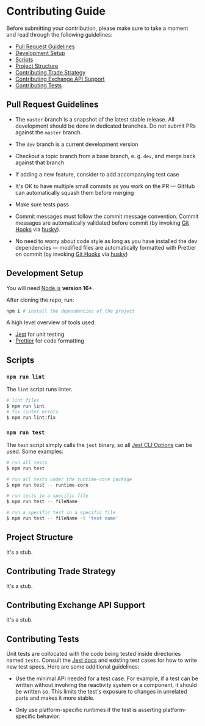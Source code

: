 # Contributing Guide

Before submitting your contribution, please make sure to take a moment and read through the following guidelines:

- [Pull Request Guidelines](#pull-request-guidelines)
- [Development Setup](#development-setup)
- [Scripts](#scripts)
- [Project Structure](#project-structure)
- [Contributing Trade Strategy](contributing-trade-strategy)
- [Contributing Exchange API Support](contributing-exchange-api-support)
- [Contributing Tests](#contributing-tests)

## Pull Request Guidelines

- The `master` branch is a snapshot of the latest stable release. All development should be done in dedicated branches. Do not submit PRs against the `master` branch.

- The `dev` branch is a current development version

- Checkout a topic branch from a base branch, e. g. `dev`, and merge back against that branch

- If adding a new feature, consider to add accompanying test case

- It's OK to have multiple small commits as you work on the PR — GitHub can automatically squash them before merging

- Make sure tests pass

- Commit messages must follow the commit message convention. Commit messages are automatically validated before commit (by invoking [Git Hooks](https://git-scm.com/docs/githooks) via [husky](https://github.com/typicode/husky)).

- No need to worry about code style as long as you have installed the dev dependencies — modified files are automatically formatted with Prettier on commit (by invoking [Git Hooks](https://git-scm.com/docs/githooks) via [husky](https://github.com/typicode/husky))

## Development Setup

You will need [Node.js](https://nodejs.org) **version 16+**.

After cloning the repo, run:

```bash
npm i # install the dependencies of the project
```

A high level overview of tools used:

- [Jest](https://jestjs.io/) for unit testing
- [Prettier](https://prettier.io/) for code formatting

## Scripts

### `npm run lint`

The `lint` script runs linter.

```bash
# lint files
$ npm run lint
# fix linter errors
$ npm run lint:fix
```

### `npm run test`

The `test` script simply calls the `jest` binary, so all [Jest CLI Options](https://jestjs.io/docs/en/cli) can be used. Some examples:

```bash
# run all tests
$ npm run test

# run all tests under the runtime-core package
$ npm run test -- runtime-core

# run tests in a specific file
$ npm run test -- fileName

# run a specific test in a specific file
$ npm run test -- fileName -t 'test name'
```

## Project Structure

It's a stub.

## Contributing Trade Strategy

It's a stub.

## Contributing Exchange API Support

It's a stub.

## Contributing Tests

Unit tests are collocated with the code being tested inside directories named `tests`. Consult the [Jest docs](https://jestjs.io/docs/en/using-matchers) and existing test cases for how to write new test specs. Here are some additional guidelines:

- Use the minimal API needed for a test case. For example, if a test can be written without involving the reactivity system or a component, it should be written so. This limits the test's exposure to changes in unrelated parts and makes it more stable.

- Only use platform-specific runtimes if the test is asserting platform-specific behavior.
